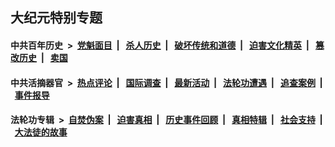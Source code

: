 ## 大纪元特别专题

#### 中共百年历史 &nbsp;>&nbsp; [党魁面目](indexes/nf1176107/README.md?11140430) &nbsp;| &nbsp; [杀人历史](indexes/nf1176106/README.md?11140430) &nbsp;| &nbsp; [破坏传统和道德](indexes/nf1176106/README.md?11140430) &nbsp;| &nbsp; [迫害文化精英](indexes/nf1176111/README.md?11140430) &nbsp;| &nbsp; [篡改历史](indexes/nf1176115/README.md?11140430) &nbsp;| &nbsp; [卖国](indexes/nf1176117/README.md?11140430) 

#### 中共活摘器官 &nbsp;>&nbsp; [热点评论](indexes/nf5879/README.md?11140430) &nbsp;| &nbsp; [国际调查](indexes/nf5947/README.md?11140430) &nbsp;| &nbsp; [最新活动](indexes/nf5883/README.md?11140430) &nbsp;| &nbsp; [法轮功遭遇](indexes/nf5881/README.md?11140430) &nbsp;| &nbsp; [追查案例](indexes/nf5880/README.md?11140430) &nbsp;| &nbsp; [事件报导](indexes/nf5877/README.md?11140430) 

#### 法轮功专辑 &nbsp;>&nbsp; [自焚伪案](indexes/nf5562/README.md?11140430) &nbsp;| &nbsp; [迫害真相](indexes/nf4379/README.md?11140430) &nbsp;| &nbsp; [历史事件回顾](indexes/nf5793/README.md?11140430) &nbsp;| &nbsp; [真相特辑](indexes/nf4389/README.md?11140430) &nbsp;| &nbsp; [社会支持](indexes/nf4386/README.md?11140430) &nbsp;| &nbsp; [大法徒的故事](indexes/nf1147481/README.md?11140430) 
